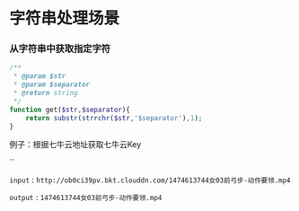 # 字符串处理场景

### 从字符串中获取指定字符

```php
/**
 * @param $str
 * @param $separator
 * @return string
 */
function get($str,$separator){
    return substr(strrchr($str,'$separator'),1);
}
```
例子：根据七牛云地址获取七牛云Key

``

`input` : `http://ob0ci39pv.bkt.clouddn.com/1474613744女03前弓步-动作要领.mp4`

`output` : `1474613744女03前弓步-动作要领.mp4`
